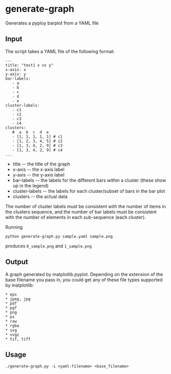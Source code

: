 generate-graph
==============

Generates a pyploy barplot from a YAML file

Input
-----

The script takes a YAML file of the following format:

```
---
title: "test1 x vs y"
x-axis: x
y-axis: y
bar-labels:
   - a 
   - b 
   - c
   - d
   - e
cluster-labels: 
   - c1 
   - c2 
   - c3
   - c4
clusters:
   #  a  b  c  d  e
   - [1, 1, 1, 1, 1] # c1
   - [1, 2, 3, 4, 5] # c2
   - [1, 3, 4, 2, 9] # c3
   - [1, 3, 4, 2, 9] # c4
...
```

- title -- the title of the graph
- x-axis -- the x-axis label
- y-axis -- the y-axis label
- bar-labels -- the labels for the different bars within a cluster (these show up in the legend)
- cluster-labels -- the labels for each cluster/subset of bars in the bar plot
- clusters -- the actual data

The number of cluster labels must be consistent with the number of items in the clusters sequence, and the number of bar labels must be consistent with the number of elements in each sub-sequence (each cluster).

Running
```
python generate-graph.py sample.yaml sample.png
```
produces `0_sample.png` and `1_sample.png`

Output
------
A graph generated by matplotlib.pyplot. Depending on the extension of the base filename you pass in, you could get any of these file types supported by matplotlib:

    * eps
    * jpeg, jpg
    * pdf
    * pgf
    * png
    * ps
    * raw
    * rgba
    * svg
    * svgz
    * tif, tiff

Usage
-----
```
./generate-graph.py -i <yaml-filename> <base_filename>
```

